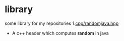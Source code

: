 # library
some library for my repositories
1.[cpp/randomjava.hpp](./cpp/randomjava.hpp)
- A c++ header which computes **random** in java
